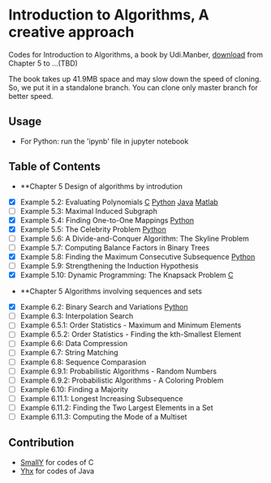# Introduction to Algorithms, A creative approach
Codes for Introduction to Algorithms, a book by Udi.Manber, [download](https://github.com/samaritanhu/Introduction-to-Algorithms/tree/book) from Chapter 5 to ...(TBD)

The book takes up 41.9MB space and may slow down the speed of cloning. So, we put it in a standalone branch. You can clone only master branch for better speed.

## Usage
* For Python: run the 'ipynb' file in jupyter notebook


## Table of Contents
* **Chapter 5 Design of algorithms by introdution
 - [x] Example 5.2: Evaluating Polynomials [C](codes/C/Chapter%205/Example%205.2.c) [Python](codes/python/Chapter%205/Example%205.2.ipynb) [Java](codes/java/Chapter5/5.1/EvaluatingPolynomials.java) [Matlab](codes/matlab/Chapter%205/Example%205.2.ipynb)
 - [ ] Example 5.3: Maximal Induced Subgraph
 - [x] Example 5.4: Finding One-to-One Mappings [Python](codes/python/Chapter%205/Example%205.4.ipynb) 
 - [x] Example 5.5: The Celebrity Problem [Python](codes/python/Chapter%205/Example%205.5.ipynb) 
 - [ ] Example 5.6: A Divide-and-Conquer Algorithm: The Skyline Problem
 - [ ] Example 5.7: Computing Balance Factors in Binary Trees
 - [x] Example 5.8: Finding the Maximum Consecutive Subsequence [Python](codes/python/Chapter%205/Example%205.8.ipynb) 
 - [ ] Example 5.9: Strengthening the Induction Hypothesis
 - [x] Example 5.10: Dynamic Programming: The Knapsack Problem 
[C](codes/C/Chapter%205/Example%205.10.c)
* **Chapter 5 Algorithms involving sequences and sets
 - [x] Example 6.2: Binary Search and Variations [Python](codes/python/Chapter%206/Example%206.2.ipynb) 
 - [ ] Example 6.3: Interpolation Search 
 - [ ] Example 6.5.1: Order Statistics - Maximum and Minimum Elements
 - [ ] Example 6.5.2: Order Statistics - Finding the kth-Smallest Element
 - [ ] Example 6.6: Data Compression
 - [ ] Example 6.7: String Matching
 - [ ] Example 6.8: Sequence Comparasion
 - [ ] Example 6.9.1: Probabilistic Algorithms - Random Numbers
 - [ ] Example 6.9.2: Probabilistic Algorithms - A Coloring Problem
 - [ ] Example 6.10: Finding a Majority
 - [ ] Example 6.11.1: Longest Increasing Subsequence
 - [ ] Example 6.11.2: Finding the Two Largest Elements in a Set
 - [ ] Example 6.11.3: Computing the Mode of a Multiset

## Contribution 
- [SmallY](https://github.com/iamSmallY) for codes of C
- [Yhx](https://github.com/18918606287) for codes of Java